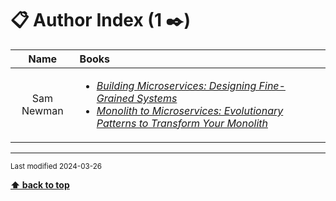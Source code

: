 [//]: # (Auto generated file from templates)

# :clipboard: Author Index (1 :black_nib:)

| Name | Books |
| :---: | :--- |
| Sam Newman | <ul><li>[*Building Microservices: Designing Fine-Grained Systems*](https://learning.oreilly.com/library/view/-/9781492034018/)</li> <li>[*Monolith to Microservices: Evolutionary Patterns to Transform Your Monolith*](https://learning.oreilly.com/library/view/-/9781492047834/)</li></ul> |


---
<sub>Last modified 2024-03-26</sub>

[**⬆ back to top**](#author-index)
